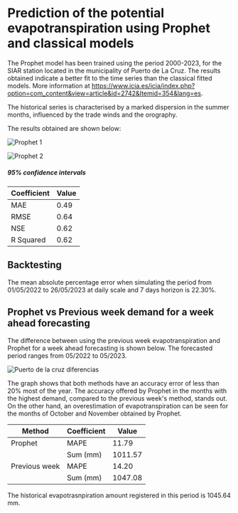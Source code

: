 # Prediction of the potential evapotranspiration using Prophet and classical models

The Prophet model has been trained using the period 2000-2023, for the SIAR station located in the municipality of Puerto de La Cruz. The results obtained indicate a better fit to the time series than the classical fitted models. More information at https://www.icia.es/icia/index.php?option=com_content&view=article&id=2742&Itemid=354&lang=es. 

The historical series is characterised by a marked dispersion in the summer months, influenced by the trade winds and the orography.

The results obtained are shown below:

![Prophet 1](https://github.com/aledor07/Evapotranspiration_forecasting/assets/86531400/d2406806-e17a-4cb3-a365-6f3dd930768c)

![Prophet 2](https://github.com/aledor07/Evapotranspiration_forecasting/assets/86531400/cd6ff69d-ceab-4cd0-a287-fbcc348e4b7a)

##### <em> 95% confidence intervals </em>



| **Coefficient** | **Value** |
|-----------------|-----------|
| MAE             | 0.49      |
| RMSE            | 0.64      |
| NSE             | 0.62      |
| R Squared       | 0.62      |

## Backtesting

The mean absolute percentage error when simulating the period from 01/05/2022 to 26/05/2023 at daily scale and 7 days horizon is 22.30%.


## Prophet vs Previous week demand for a week ahead forecasting

The difference between using the previous week evapotranspiration and Prophet for a week ahead forecasting is shown below. The forecasted period ranges from 05/2022 to 05/2023.

![Puerto de la cruz diferencias](https://github.com/aledor07/Evapotranspiration_forecasting/assets/86531400/99dee836-8a83-4740-ae69-b0ad128052e8)

The graph shows that both methods have an accuracy error of less than 20% most of the year. The accuracy offered by Prophet in the months with the highest demand, compared to the previous week's method, stands out. On the other hand, an overestimation of evapotranspiration can be seen for the months of October and November obtained by Prophet.


| **Method**    | **Coefficient** | **Value** |
|---------------|-----------------|-----------|
| Prophet       | MAPE            | 11.79     |
|               | Sum (mm)        | 1011.57   |
| Previous week | MAPE            | 14.20     |
|               | Sum (mm)        | 1047.08   |

The historical evapotrasnpiration amount registered in this period is 1045.64 mm.
